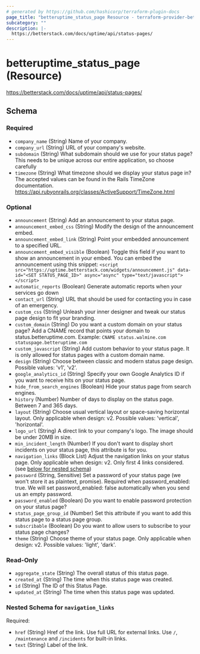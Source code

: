 ```yaml
---
# generated by https://github.com/hashicorp/terraform-plugin-docs
page_title: "betteruptime_status_page Resource - terraform-provider-better-uptime"
subcategory: ""
description: |-
  https://betterstack.com/docs/uptime/api/status-pages/
---
```


# betteruptime_status_page (Resource)

https://betterstack.com/docs/uptime/api/status-pages/



<!-- schema generated by tfplugindocs -->
## Schema

### Required

- `company_name` (String) Name of your company.
- `company_url` (String) URL of your company's website.
- `subdomain` (String) What subdomain should we use for your status page? This needs to be unique across our entire application, so choose carefully
- `timezone` (String) What timezone should we display your status page in? The accepted values can be found in the Rails TimeZone documentation. https://api.rubyonrails.org/classes/ActiveSupport/TimeZone.html

### Optional

- `announcement` (String) Add an announcement to your status page.
- `announcement_embed_css` (String) Modify the design of the announcement embed.
- `announcement_embed_link` (String) Point your embedded announcement to a specified URL.
- `announcement_embed_visible` (Boolean) Toggle this field if you want to show an announcement in your embed. You can embed the announcement using this snippet: `<script src="https://uptime.betterstack.com/widgets/announcement.js" data-id="<SET STATUS_PAGE_ID>" async="async" type="text/javascript"></script>`
- `automatic_reports` (Boolean) Generate automatic reports when your services go down
- `contact_url` (String) URL that should be used for contacting you in case of an emergency.
- `custom_css` (String) Unleash your inner designer and tweak our status page design to fit your branding.
- `custom_domain` (String) Do you want a custom domain on your status page? Add a CNAME record that points your domain to status.betteruptime.com. Example: `CNAME status.walmine.com statuspage.betteruptime.com`
- `custom_javascript` (String) Add custom behavior to your status page. It is only allowed for status pages with a custom domain name.
- `design` (String) Choose between classic and modern status page design. Possible values: 'v1', 'v2'.
- `google_analytics_id` (String) Specify your own Google Analytics ID if you want to receive hits on your status page.
- `hide_from_search_engines` (Boolean) Hide your status page from search engines.
- `history` (Number) Number of days to display on the status page. Between 7 and 365 days.
- `layout` (String) Choose usual vertical layout or space-saving horizontal layout. Only applicable when design: v2. Possible values: 'vertical', 'horizontal'.
- `logo_url` (String) A direct link to your company's logo. The image should be under 20MB in size.
- `min_incident_length` (Number) If you don't want to display short incidents on your status page, this attribute is for you.
- `navigation_links` (Block List) Adjust the navigation links on your status page. Only applicable when design: v2. Only first 4 links considered. (see [below for nested schema](#nestedblock--navigation_links))
- `password` (String, Sensitive) Set a password of your status page (we won't store it as plaintext, promise). Required when password_enabled: true. We will set password_enabled: false automatically when you send us an empty password.
- `password_enabled` (Boolean) Do you want to enable password protection on your status page?
- `status_page_group_id` (Number) Set this attribute if you want to add this status page to a status page group.
- `subscribable` (Boolean) Do you want to allow users to subscribe to your status page changes?
- `theme` (String) Choose theme of your status page. Only applicable when design: v2. Possible values: 'light', 'dark'.

### Read-Only

- `aggregate_state` (String) The overall status of this status page.
- `created_at` (String) The time when this status page was created.
- `id` (String) The ID of this Status Page.
- `updated_at` (String) The time when this status page was updated.

<a id="nestedblock--navigation_links"></a>
### Nested Schema for `navigation_links`

Required:

- `href` (String) Href of the link. Use full URL for external links. Use `/`, `/maintenance` and `/incidents` for built-in links.
- `text` (String) Label of the link.


